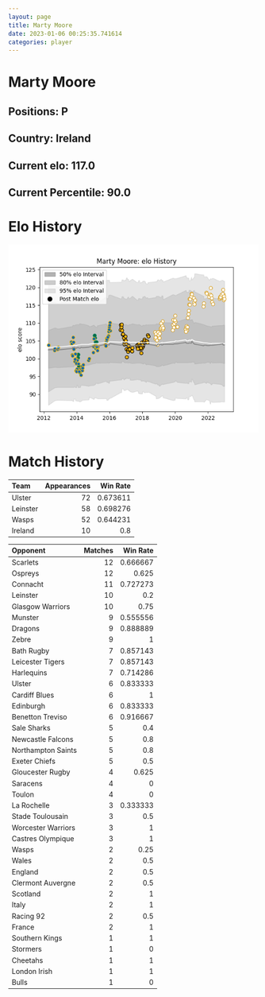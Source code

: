 ```yaml
---  
layout: page  
title: Marty Moore  
date: 2023-01-06 00:25:35.741614  
categories: player  
---
```

# Marty Moore

## Positions: P

## Country: Ireland

## Current elo: 117.0

## Current Percentile: 90.0

# Elo History


![elo history](history_MartyMoore.png)
# Match History


| Team     |   Appearances |   Win Rate |
|:---------|--------------:|-----------:|
| Ulster   |            72 |   0.673611 |
| Leinster |            58 |   0.698276 |
| Wasps    |            52 |   0.644231 |
| Ireland  |            10 |   0.8      |

| Opponent           |   Matches |   Win Rate |
|:-------------------|----------:|-----------:|
| Scarlets           |        12 |   0.666667 |
| Ospreys            |        12 |   0.625    |
| Connacht           |        11 |   0.727273 |
| Leinster           |        10 |   0.2      |
| Glasgow Warriors   |        10 |   0.75     |
| Munster            |         9 |   0.555556 |
| Dragons            |         9 |   0.888889 |
| Zebre              |         9 |   1        |
| Bath Rugby         |         7 |   0.857143 |
| Leicester Tigers   |         7 |   0.857143 |
| Harlequins         |         7 |   0.714286 |
| Ulster             |         6 |   0.833333 |
| Cardiff Blues      |         6 |   1        |
| Edinburgh          |         6 |   0.833333 |
| Benetton Treviso   |         6 |   0.916667 |
| Sale Sharks        |         5 |   0.4      |
| Newcastle Falcons  |         5 |   0.8      |
| Northampton Saints |         5 |   0.8      |
| Exeter Chiefs      |         5 |   0.5      |
| Gloucester Rugby   |         4 |   0.625    |
| Saracens           |         4 |   0        |
| Toulon             |         4 |   0        |
| La Rochelle        |         3 |   0.333333 |
| Stade Toulousain   |         3 |   0.5      |
| Worcester Warriors |         3 |   1        |
| Castres Olympique  |         3 |   1        |
| Wasps              |         2 |   0.25     |
| Wales              |         2 |   0.5      |
| England            |         2 |   0.5      |
| Clermont Auvergne  |         2 |   0.5      |
| Scotland           |         2 |   1        |
| Italy              |         2 |   1        |
| Racing 92          |         2 |   0.5      |
| France             |         2 |   1        |
| Southern Kings     |         1 |   1        |
| Stormers           |         1 |   0        |
| Cheetahs           |         1 |   1        |
| London Irish       |         1 |   1        |
| Bulls              |         1 |   0        |